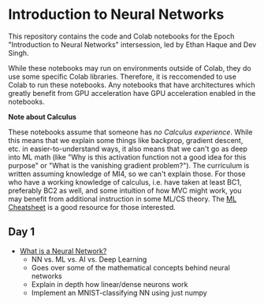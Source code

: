 # Introduction to Neural Networks

This repository contains the code and Colab notebooks for the Epoch "Introduction to Neural Networks" intersession, led by Ethan Haque and Dev Singh. 

While these notebooks may run on environments outside of Colab, they do use some specific Colab libraries. Therefore, it is reccomended to use Colab to run these notebooks. Any notebooks that have architectures which greatly benefit from GPU acceleration have GPU acceleration enabled in the notebooks.

**Note about Calculus**

These notebooks assume that someone has *no Calculus experience*. While this means that we explain some things like backprop, gradient descent, etc. in easier-to-understand ways, it also means that we can't go as deep into ML math (like "Why is this activation function not a good idea for this purpose" or "What is the vanishing gradient problem?"). The curriculum is written assuming knowledge of MI4, so we can't explain those. For those who have a working knowledge of calculus, i.e. have taken at least BC1, preferably BC2 as well, and some intuition of how MVC might work, you may benefit from additional instruction in some ML/CS theory. The [ML Cheatsheet](https://ml-cheatsheet.readthedocs.io/en/latest/) is a good resource for those interested.

## Day 1

* [What is a Neural Network?](what_is_a_neural_network.ipynb)
  * NN vs. ML vs. AI vs. Deep Learning
  * Goes over some of the mathematical concepts behind neural networks
  * Explain in depth how linear/dense neurons work
  * Implement an MNIST-classifying NN using just numpy
